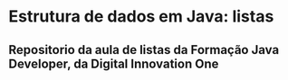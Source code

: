 # Estrutura de dados em Java: listas

## Repositorio da aula de listas da Formação Java Developer, da Digital Innovation One

